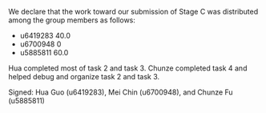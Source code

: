 We declare that the work toward our submission of Stage C was distributed among the group members as follows:

* u6419283 40.0
* u6700948 0
* u5885811 60.0

Hua completed most of task 2 and task 3.
Chunze completed task 4 and helped debug and organize task 2 and task 3.

Signed: Hua Guo (u6419283), Mei Chin (u6700948), and Chunze Fu (u5885811)
